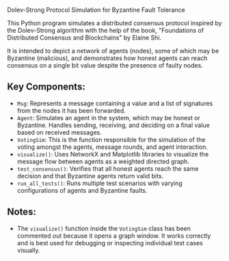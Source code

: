 Dolev-Strong Protocol Simulation for Byzantine Fault Tolerance

This Python program simulates a distributed consensus protocol inspired by the Dolev-Strong algorithm with the help of the book, "Foundations of Distributed Consensus and Blockchains" by Elaine Shi.

It is intended to depict a network of agents (nodes), some of which may be Byzantine (malicious), and demonstrates how honest agents can reach consensus on a single bit value despite the presence of faulty nodes.

Key Components:
---------------
- `Msg`: Represents a message containing a value and a list of signatures from the nodes it has been forwarded.
- `Agent`: Simulates an agent in the system, which may be honest or Byzantine. Handles sending, receiving, and deciding on a final value based on received messages.
- `VotingSim`: This is the function responsible for the simulation of the voting amongst the agents, message rounds, and agent interaction.
- `visualize()`: Uses NetworkX and Matplotlib libraries to visualize the message flow between agents as a weighted directed graph.
- `test_consensus()`: Verifies that all honest agents reach the same decision and that Byzantine agents return valid bits.
- `run_all_tests()`: Runs multiple test scenarios with varying configurations of agents and Byzantine faults.

Notes:
------
- The `visualize()` function inside the `VotingSim` class has been commented out because it opens a graph window. It works correctly and is best used for debugging or inspecting individual test cases visually.